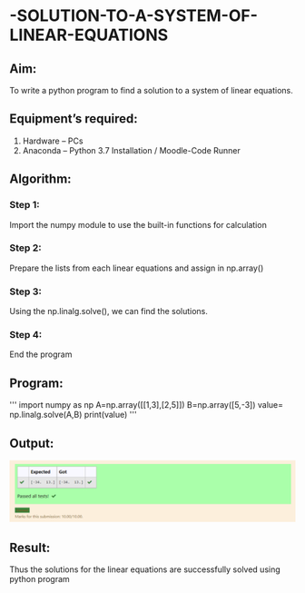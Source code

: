# -SOLUTION-TO-A-SYSTEM-OF-LINEAR-EQUATIONS
## Aim:
To write a python program to find a solution to a system of linear equations.
## Equipment’s required:
1. 	Hardware – PCs
2. 	Anaconda – Python 3.7 Installation / Moodle-Code Runner
## Algorithm:
### Step 1: 
Import the numpy module to use the built-in functions for calculation
### Step 2: 
Prepare the lists from each linear equations and assign in np.array()
### Step 3: 
Using the np.linalg.solve(), we can find the solutions.
### Step 4: 
End the program
## Program:
'''
import numpy as np
A=np.array([[1,3],[2,5]])
B=np.array([5,-3])
value= np.linalg.solve(A,B)
print(value)
'''
## Output:
![](./rec1.png)
## Result: 
Thus the solutions for the linear equations are successfully solved using python program

